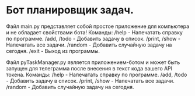 # Бот планировщик задач.

Файл main.py представляет собой простое приложение для компьютера и не обладает свойствами бота!
Команды:
/help - Напечатать справку по программе.
/add, /todo - Добавить задачу в список.
/print, /show - Напечатать все задачи.
/random - Добавить случайную задачу на сегодня.
/exit - Выход из программы.

Файл pyTaskManager.py является приложением-ботом и может быть запущен для телеграмма после внесения в текст кода вашего API токена.
Команды:
/help - Напечатать справку по программе.
/add, /todo - Добавить задачу в список.
/print, /show - Напечатать все задачи.
/random - Добавить случайную задачу на сегодня.
